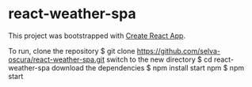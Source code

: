 # react-weather-spa

This project was bootstrapped with [Create React App](https://github.com/facebookincubator/create-react-app).

To run, 
clone the repository
$  git clone https://github.com/selva-oscura/react-weather-spa.git
switch to the new directory 
$  cd react-weather-spa
download the dependencies
$  npm install
start npm
$  npm start

